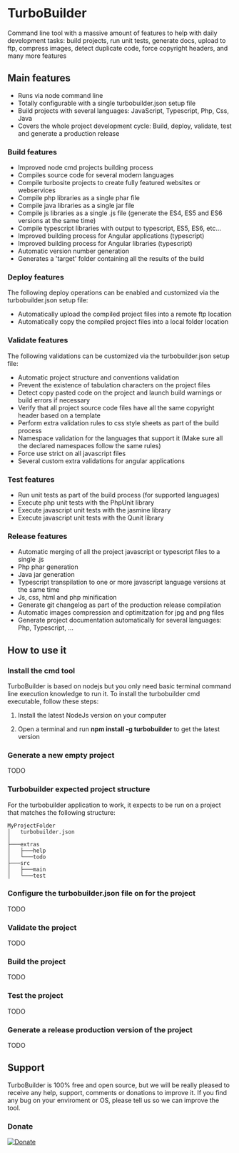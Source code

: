 # TurboBuilder

Command line tool with a massive amount of features to help with daily development tasks: build projects, run unit tests, generate docs, upload to ftp, compress images, detect duplicate code, force copyright headers, and many more features

## Main features

- Runs via node command line
- Totally configurable with a single turbobuilder.json setup file
- Build projects with several languages: JavaScript, Typescript, Php, Css, Java
- Covers the whole project development cycle: Build, deploy, validate, test and generate a production release 

### Build features

- Improved node cmd projects building process
- Compiles source code for several modern languages
- Compile turbosite projects to create fully featured websites or webservices
- Compile php libraries as a single phar file
- Compile java libraries as a single jar file
- Compile js libraries as a single .js file (generate the ES4, ES5 and ES6 versions at the same time)
- Compile typescript libraries with output to typescript, ES5, ES6, etc...
- Improved building process for Angular applications (typescript)
- Improved building process for Angular libraries (typescript)
- Automatic version number generation
- Generates a 'target' folder containing all the results of the build

### Deploy features

The following deploy operations can be enabled and customized via the turbobuilder.json setup file:

- Automatically upload the compiled project files into a remote ftp location
- Automatically copy the compiled project files into a local folder location

### Validate features

The following validations can be customized via the turbobuilder.json setup file:

- Automatic project structure and conventions validation
- Prevent the existence of tabulation characters on the project files
- Detect copy pasted code on the project and launch build warnings or build errors if necessary
- Verify that all project source code files have all the same copyright header based on a template
- Perform extra validation rules to css style sheets as part of the build process
- Namespace validation for the languages that support it (Make sure all the declared namespaces follow the same rules)
- Force use strict on all javascript files
- Several custom extra validations for angular applications

### Test features

- Run unit tests as part of the build process (for supported languages)
- Execute php unit tests with the PhpUnit library
- Execute javascript unit tests with the jasmine library
- Execute javascript unit tests with the Qunit library

### Release features

- Automatic merging of all the project javascript or typescript files to a single .js
- Php phar generation
- Java jar generation
- Typescript transpilation to one or more javascript language versions at the same time
- Js, css, html and php minification
- Generate git changelog as part of the production release compilation
- Automatic images compression and optimitzation for jpg and png files
- Generate project documentation automatically for several languages: Php, Typescript, ... 

## How to use it

### Install the cmd tool

TurboBuilder is based on nodejs but you only need basic terminal command line execution knowledge to run it. To install the turbobuilder cmd executable, follow these steps:

1. Install the latest NodeJs version on your computer

2. Open a terminal and run **npm install -g turbobuilder** to get the latest version 

### Generate a new empty project

TODO

### Turbobuilder expected project structure

For the turbobuilder application to work, it expects to be run on a project that matches the following structure:

  ```
  MyProjectFolder
  │   turbobuilder.json
  │
  ├───extras
  │   ├───help
  │   └───todo
  ├───src
  │   ├───main
  │   └───test
  ```

### Configure the turbobuilder.json file on for the project

TODO

### Validate the project

TODO

### Build the project

TODO

### Test the project

TODO

### Generate a release production version of the project

TODO


## Support

TurboBuilder is 100% free and open source, but we will be really pleased to receive any help, support, comments or donations to improve it. If you find any bug on your enviroment or OS, please tell us so we can improve the tool.

### Donate
    
[![Donate](https://turboframework.org/view/views/home/donate-button.png)](https://www.paypal.com/cgi-bin/webscr?cmd=_donations&business=53MJ6SY66WZZ2&lc=ES&item_name=TurboCommons&no_note=0&cn=A%c3%b1adir%20instrucciones%20especiales%20para%20el%20vendedor%3a&no_shipping=2&currency_code=EUR&bn=PP%2dDonationsBF%3abtn_donateCC_LG%2egif%3aNonHosted)

